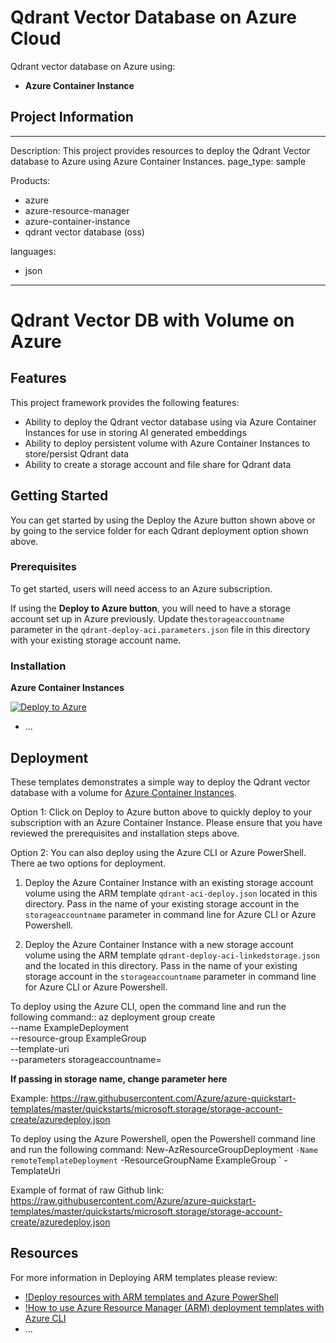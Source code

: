 # Qdrant Vector Database on Azure Cloud
Qdrant vector database on Azure using:

- **Azure Container Instance**

## Project Information
---
Description: This project provides resources to deploy the Qdrant Vector database to Azure using Azure Container Instances.
page_type: sample

Products:
- azure
- azure-resource-manager
- azure-container-instance
- qdrant vector database (oss)

languages:
- json
---

# Qdrant Vector DB with Volume on Azure 


## Features
This project framework provides the following features:

* Ability to deploy the Qdrant vector database using via Azure Container Instances for use in storing AI generated embeddings
* Ability to deploy persistent volume with Azure Container Instances to store/persist Qdrant data
* Ability to create a storage account and file share for Qdrant data


## Getting Started
You can get started by using the Deploy the Azure button shown above or by going to the service folder for each Qdrant deployment option shown above. 

### Prerequisites

To get started, users will need access to an Azure subscription. 

If using the **Deploy to Azure button**, you will need to have a storage account set up in Azure previously. Update the`storageaccountname` parameter in the `qdrant-deploy-aci.parameters.json` file in this directory with your existing storage account name.

### Installation

**Azure Container Instances**

[![Deploy to Azure](https://aka.ms/deploytoazurebutton)](https://portal.azure.com/#create/Microsoft.Template/uri/https%3A%2F%2Fraw.githubusercontent.com%2FAzure-Samples%2Fqdrant-azure%2Fmain%2FAzure-Container-Instances%2FARM-templates%2Fqdrant-aci-deploy.json)


- ...


## Deployment

These templates demonstrates a simple way to deploy the Qdrant vector database with a volume for [Azure Container Instances](https://docs.microsoft.com/azure/container-instances/).

Option 1: Click on Deploy to Azure button above to quickly deploy to your subscription with an Azure Container Instance. Please ensure that you have reviewed the prerequisites and installation steps above.

Option 2: You can also deploy using the Azure CLI or Azure PowerShell. There ae two options for deployment. 

1. Deploy the Azure Container Instance with an existing storage account volume using the ARM template `qdrant-aci-deploy.json` located in this directory. Pass in the name of your existing storage account in the `storageaccountname` parameter in command line for Azure CLI or Azure Powershell.

2. Deploy the Azure Container Instance with a new storage account volume using the ARM template `qdrant-deploy-aci-linkedstorage.json` and the located in this directory. Pass in the name of your existing storage account in the `storageaccountname` parameter in command line for Azure CLI or Azure Powershell.

To deploy using the Azure CLI, open the command line and run the following command:: 
  az deployment group create \
  --name ExampleDeployment \
  --resource-group ExampleGroup \
  --template-uri<Insert-the Github raw link for template you wish to run> \
  --parameters storageaccountname=<insert name here> 
  
  **If passing in storage name, change parameter here**

  Example: https://raw.githubusercontent.com/Azure/azure-quickstart-templates/master/quickstarts/microsoft.storage/storage-account-create/azuredeploy.json

To deploy using the Azure Powershell, open the Powershell command line and run the following command: 
   New-AzResourceGroupDeployment `
  -Name remoteTemplateDeployment `
  -ResourceGroupName ExampleGroup `
  -TemplateUri <Insert-the Github raw link for template you wish to run> 
  
  Example of format of raw Github link: https://raw.githubusercontent.com/Azure/azure-quickstart-templates/master/quickstarts/microsoft.storage/storage-account-create/azuredeploy.json

## Resources

For more information in Deploying ARM templates please review: 

- [!Deploy resources with ARM templates and Azure PowerShell](https://learn.microsoft.com/en-us/azure/azure-resource-manager/templates/deploy-powershell)
- [!How to use Azure Resource Manager (ARM) deployment templates with Azure CLI](https://learn.microsoft.com/en-us/azure/azure-resource-manager/templates/deploy-cli)
- ...
